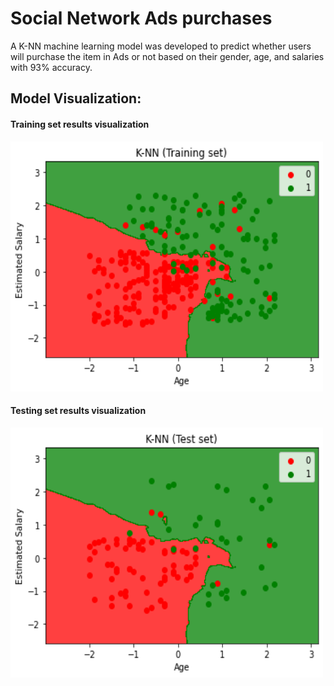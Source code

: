 # Social Network Ads purchases
A K-NN machine learning model was developed to predict whether users will purchase the item in Ads or not based on their gender, age, and salaries with 93% accuracy.

## Model Visualization:
#### Training set results visualization
<img src="https://github.com/hedayaahmed/Ads-purchase/blob/main/Training.png" width="500" height="400">


#### Testing set results visualization
<img src="https://github.com/hedayaahmed/Ads-purchase/blob/main/Testing.png" width="500" height="400">
